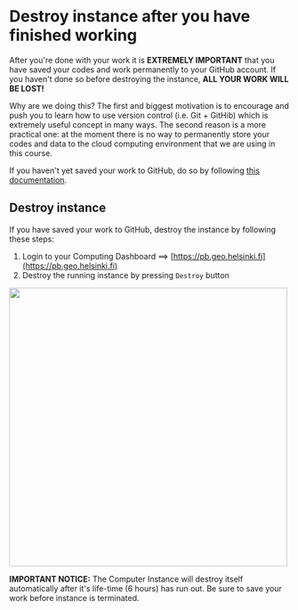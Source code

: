 # Destroy instance after you have finished working

After you're done with your work it is **EXTREMELY IMPORTANT** that you have saved your codes and work permanently to your GitHub account. 
If you haven't done so before destroying the instance, **ALL YOUR WORK WILL BE LOST!**

Why are we doing this? The first and biggest motivation is to encourage and push you to learn how to use version control (i.e. Git + GitHib) 
which is extremely useful concept in many ways. The second reason is a more practical one: 
at the moment there is no way to permanently store your codes and data to the 
cloud computing environment that we are using in this course. 

If you haven't yet saved your work to GitHub, do so by following [this documentation](intro-to-github.md).
 
## Destroy instance

If you have saved your work to GitHub, destroy the instance by following these steps:
 
 1. Login to your Computing Dashboard ==> [https://pb.geo.helsinki.fi](https://pb.geo.helsinki.fi)
 2. Destroy the running instance by pressing `Destroy` button
 
 <img src="https://github.com/Python-for-geo-people/Intro-to-Python-I/blob/master/img/18_destroy_instance.PNG" width="500">
 
**IMPORTANT NOTICE:** The Computer Instance will destroy itself automatically after it's life-time (6 hours) has run out. Be sure to save your work before instance is
terminated.
 